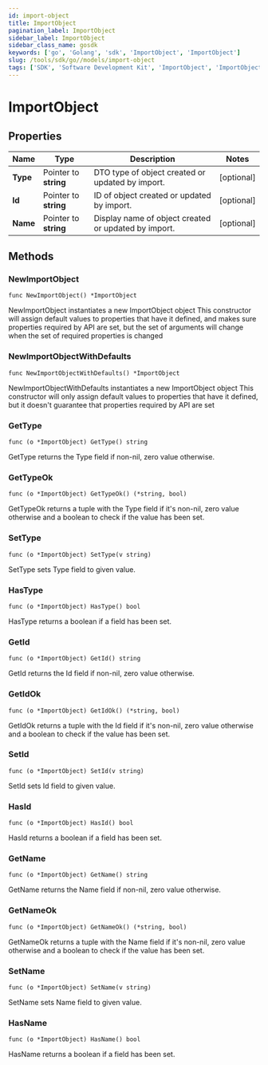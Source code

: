 ```yaml
---
id: import-object
title: ImportObject
pagination_label: ImportObject
sidebar_label: ImportObject
sidebar_class_name: gosdk
keywords: ['go', 'Golang', 'sdk', 'ImportObject', 'ImportObject'] 
slug: /tools/sdk/go//models/import-object
tags: ['SDK', 'Software Development Kit', 'ImportObject', 'ImportObject']
---
```


# ImportObject

## Properties

Name | Type | Description | Notes
------------ | ------------- | ------------- | -------------
**Type** | Pointer to **string** | DTO type of object created or updated by import. | [optional] 
**Id** | Pointer to **string** | ID of object created or updated by import. | [optional] 
**Name** | Pointer to **string** | Display name of object created or updated by import. | [optional] 

## Methods

### NewImportObject

`func NewImportObject() *ImportObject`

NewImportObject instantiates a new ImportObject object
This constructor will assign default values to properties that have it defined,
and makes sure properties required by API are set, but the set of arguments
will change when the set of required properties is changed

### NewImportObjectWithDefaults

`func NewImportObjectWithDefaults() *ImportObject`

NewImportObjectWithDefaults instantiates a new ImportObject object
This constructor will only assign default values to properties that have it defined,
but it doesn't guarantee that properties required by API are set

### GetType

`func (o *ImportObject) GetType() string`

GetType returns the Type field if non-nil, zero value otherwise.

### GetTypeOk

`func (o *ImportObject) GetTypeOk() (*string, bool)`

GetTypeOk returns a tuple with the Type field if it's non-nil, zero value otherwise
and a boolean to check if the value has been set.

### SetType

`func (o *ImportObject) SetType(v string)`

SetType sets Type field to given value.

### HasType

`func (o *ImportObject) HasType() bool`

HasType returns a boolean if a field has been set.

### GetId

`func (o *ImportObject) GetId() string`

GetId returns the Id field if non-nil, zero value otherwise.

### GetIdOk

`func (o *ImportObject) GetIdOk() (*string, bool)`

GetIdOk returns a tuple with the Id field if it's non-nil, zero value otherwise
and a boolean to check if the value has been set.

### SetId

`func (o *ImportObject) SetId(v string)`

SetId sets Id field to given value.

### HasId

`func (o *ImportObject) HasId() bool`

HasId returns a boolean if a field has been set.

### GetName

`func (o *ImportObject) GetName() string`

GetName returns the Name field if non-nil, zero value otherwise.

### GetNameOk

`func (o *ImportObject) GetNameOk() (*string, bool)`

GetNameOk returns a tuple with the Name field if it's non-nil, zero value otherwise
and a boolean to check if the value has been set.

### SetName

`func (o *ImportObject) SetName(v string)`

SetName sets Name field to given value.

### HasName

`func (o *ImportObject) HasName() bool`

HasName returns a boolean if a field has been set.


